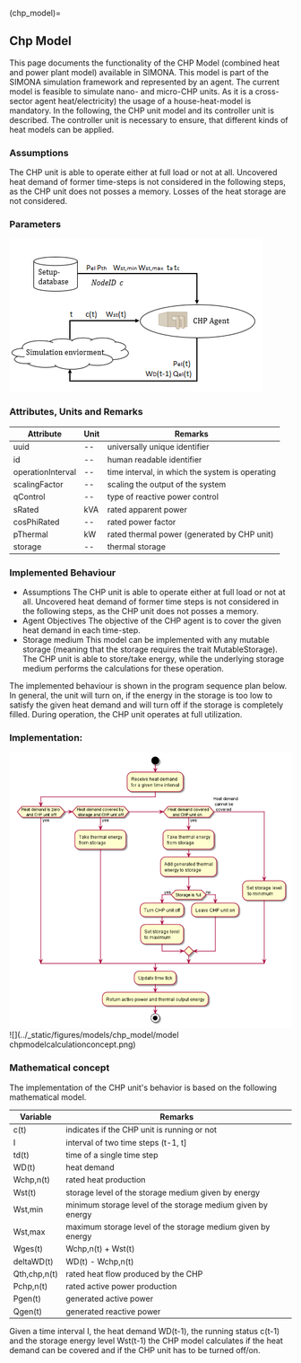 (chp_model)=

## Chp Model

This page documents the functionality of the CHP Model (combined heat and power plant model) available in SIMONA. This model is part of the SIMONA simulation framework and represented by an agent. The current model is feasible to simulate nano- and micro-CHP units. As it is a cross-sector agent heat/electricity) the usage of a house-heat-model is mandatory.  In the following, the CHP unit model and its controller unit is described. The controller unit is necessary to ensure, that different kinds of heat models can be applied.

### Assumptions

The CHP unit is able to operate either at full load or not at all. Uncovered heat demand of former time-steps is not considered in the following steps, as the CHP unit does not posses a memory. Losses of the heat storage are not considered.

### Parameters

![](../_static/figures/models/chp_model/chp4.png)

### Attributes, Units and Remarks


| Attribute         | Unit | Remarks                                         |
| ------------------- | ------ | ------------------------------------------------- |
| uuid              | --   | universally unique identifier                   |
| id                | --   | human readable identifier                       |
| operationInterval | --   | time interval, in which the system is operating |
| scalingFactor     | --   | scaling the output of the system                |
| qControl          | --   | type of reactive power control                  |
| sRated            | kVA  | rated apparent power                            |
| cosPhiRated       | --   | rated power factor                              |
| pThermal          | kW   | rated thermal power (generated by CHP unit)     |
| storage           | --   | thermal storage                                 |

### Implemented Behaviour

- Assumptions
  The CHP unit is able to operate either at full load or not at all. Uncovered heat demand of former time steps is not considered in the following steps, as the CHP unit does not posses a memory.
- Agent Objectives
  The objective of the CHP agent is to cover the given heat demand in each time-step.
- Storage medium
  This model can be implemented with any mutable storage (meaning that the storage requires the     trait MutableStorage). The CHP unit is able to store/take energy, while the underlying storage medium performs the calculations for these operation.

The implemented behaviour is shown in the program sequence plan below. In general, the unit will turn on, if the energy in the storage is too low to satisfy the given heat demand and will turn off if the storage is completely filled. During operation, the CHP unit operates at full utilization.

### Implementation:

![](../_static/figures/models/chp_model/ChpModelCalculation.png)
![](../_static/figures/models/chp_model/model chpmodelcalculationconcept.png)

### Mathematical concept

The implementation of the CHP unit's behavior is based on the following mathematical model.

| Variable     | Remarks                                                      |
| ------------ |--------------------------------------------------------------|
| c(t)         | indicates if the CHP unit is running or not                  |
| I            | interval of two time steps (t-1, t]                          |
| td(t)        | time of a single time step                                   |
| WD(t)        | heat demand                                                  |
| Wchp,n(t)    | rated heat production                                        |
| Wst(t)       | storage level of the storage medium given by energy          |
| Wst,min      | minimum storage level of the storage medium given by energy  |
| Wst,max      | maximum storage level of the storage medium given by energy  |
| Wges(t)      | Wchp,n(t) + Wst(t)                                           |
| deltaWD(t)   | WD(t) - Wchp,n(t)                                            |
| Qth,chp,n(t) | rated heat flow produced by the CHP                          |
| Pchp,n(t)    | rated active power production                                |
| Pgen(t)      | generated active power                                       |
| Qgen(t)      | generated reactive power                                     |

Given a time interval I, the heat demand WD(t-1), the running status c(t-1) and the storage energy level Wst(t-1) the CHP model calculates if the heat demand can be covered and if the CHP unit has to be turned off/on.